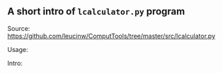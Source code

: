 ## A short intro of `lcalculator.py` program
Source: https://github.com/leucinw/ComputTools/tree/master/src/lcalculator.py

Usage:

Intro:

